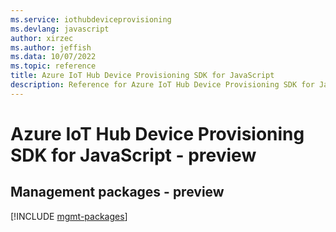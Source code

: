 ```yaml
---
ms.service: iothubdeviceprovisioning
ms.devlang: javascript
author: xirzec
ms.author: jeffish
ms.data: 10/07/2022
ms.topic: reference
title: Azure IoT Hub Device Provisioning SDK for JavaScript
description: Reference for Azure IoT Hub Device Provisioning SDK for JavaScript
---
```

# Azure IoT Hub Device Provisioning SDK for JavaScript - preview

## Management packages - preview
[!INCLUDE [mgmt-packages](iot-hub-device-provisioning-mgmt-index.md)]
